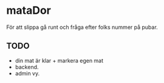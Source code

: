 # mataDor
För att slippa gå runt och fråga efter folks nummer på pubar.

## TODO
- din mat är klar + markera egen mat
- backend.
- admin vy.

